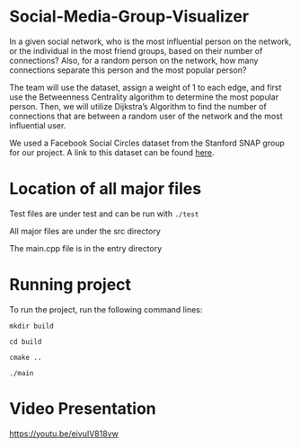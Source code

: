 # Social-Media-Group-Visualizer
In a given social network, who is the most influential person on the network, or the individual in the most friend groups, based on their number of connections? Also, for a random person on the network, how many connections separate this person and the most popular person? 

The team will use the dataset, assign a weight of 1 to each edge, and first use the Betweenness Centrality algorithm to determine the most popular person. Then, we will utilize Dijkstra’s Algorithm to find the number of connections that are between a random user of the network and the most influential user.

We used a Facebook Social Circles dataset from the Stanford SNAP group for our project. A link to this dataset can be found [here](https://snap.stanford.edu/data/ego-Facebook.html).

# Location of all major files
Test files are under test and can be run with
```./test```

All major files are under the src directory

The main.cpp file is in the entry directory 

# Running project
To run the project, run the following command lines:

``mkdir build``

``cd build``

```cmake ..```

```./main```

# Video Presentation
https://youtu.be/eivuIV818vw
